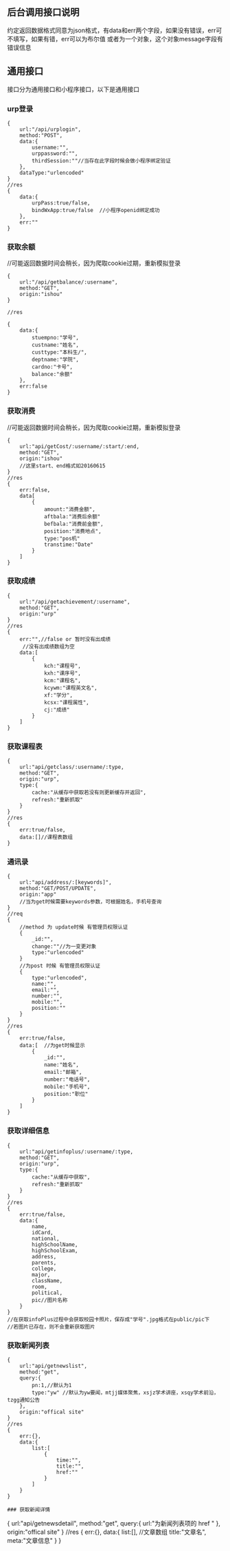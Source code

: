 ## 后台调用接口说明

约定返回数据格式同意为json格式，有data和err两个字段，如果没有错误，err可不填写，如果有错，err可以为布尔值
或者为一个对象，这个对象message字段有错误信息

## 通用接口

接口分为通用接口和小程序接口，以下是通用接口

### urp登录

```
{
    url:"/api/urplogin",
    method:"POST",
    data:{
        username:"",
        urppassword:"",
        thirdSession:""//当存在此字段时候会做小程序绑定验证
    },
    dataType:"urlencoded"
}
//res
{
    data:{
        urpPass:true/false,
        bindWxApp:true/false  //小程序openid绑定成功
    },
    err:""
}

```

### 获取余额

//可能返回数据时间会稍长，因为爬取cookie过期，重新模拟登录
```
{
    url:"/api/getbalance/:username",
    method:"GET",
    origin:"ishou"
} 

//res

{
    data:{
        stuempno:"学号",
        custname:"姓名",
        custtype:"本科生/",
        deptname:"学院",
        cardno:"卡号",
        balance:"余额"
    },
    err:false
}
```
### 获取消费

//可能返回数据时间会稍长，因为爬取cookie过期，重新模拟登录
```
{
    url:"api/getCost/:username/:start/:end,
    method:"GET",
    origin:"ishou"
    //这里start、end格式如20160615
}
//res
{
    err:false,
    data[
        {
            amount:"消费金额",
            aftbala:"消费后余额"
            befbala:"消费前金额",
            position:"消费地点",
            type:"pos机"
            transtime:"Date"
        }
    ]
}
```


### 获取成绩

```
{
    url:"/api/getachievement/:username",
    method:"GET",
    origin:"urp"
}
//res
{
    err:"",//false or 暂时没有出成绩
     //没有出成绩数组为空
    data:[
        {
            kch:"课程号",
            kxh:"课序号",
            kcm:"课程名",
            kcywm:"课程英文名",
            xf:"学分",
            kcsx:"课程属性",
            cj:"成绩"
        }
    ]
}
```

### 获取课程表

```
{
    url:"api/getclass/:username/:type,
    method:"GET",
    origin:"urp",
    type:{
        cache:"从缓存中获取若没有则更新缓存并返回",
        refresh:"重新抓取"
    }
}
//res
{
    err:true/false,
    data:[]//课程表数组
}
```

### 通讯录

```
{
    url:"api/address/:[keywords]",
    method:"GET/POST/UPDATE",
    origin:"app"
    //当为get时候需要keywords参数，可根据姓名，手机号查询
}
//req
{
    //method 为 update时候 有管理员权限认证
    {
        _id:"",
        change:""//为一变更对象
        type:"urlencoded"
    }
    //为post 时候 有管理员权限认证
    {
        type:"urlencoded",
        name:"",
        email:"",
        number:"",
        mobile:"",
        position:""
    }
}
//res
{
    err:true/false,
    data:[  //为get时候显示
        {
            _id:"",
            name:"姓名",
            email:"邮箱",
            number:"电话号",
            mobile:"手机号",
            position:"职位"
        }
    ]
}
```

### 获取详细信息

```
{
    url:"api/getinfoplus/:username/:type,
    method:"GET",
    origin:"urp",
    type:{
        cache:"从缓存中获取",
        refresh:"重新抓取"
    }
}
//res
{
    err:true/false,
    data:{
        name,
        idCard,
        national,
        highSchoolName,
        highSchoolExam,
        address,
        parents,
        college,
        major,
        className,
        room,
        political,
        pic//图片名称
    }
}
//在获取infoPlus过程中会获取校园卡照片，保存成"学号".jpg格式在public/pic下
//若图片已存在，则不会重新获取图片
```

### 获取新闻列表

```
{
    url:"api/getnewslist",
    method:"get",
    query:{
        pn:1,//默认为1
        type:"yw" //默认为yw要闻，mtjj媒体聚焦，xsjz学术讲座，xsqy学术前沿，tzgg通知公告
    },
    origin:"offical site"
}
//res
{
    err:{},
    data:{
        list:[
            {
                time:"",
                title:"",
                href:""
            }
        ]
    }
}

### 获取新闻详情

```
{
    url:"api/getnewsdetail",
    method:"get",
    query:{
        url:"为新闻列表项的  href "
    },
    origin:"offical site"
}
//res
{
    err:{},
    data:{
        list:[], //文章数组
        title:"文章名",
        meta:"文章信息"
    }
}
```
